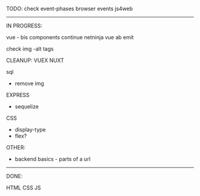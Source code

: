TODO: check event-phases browser events js4web

---

IN PROGRESS:

vue - bis components
continue netninja vue ab emit

check img -alt tags

CLEANUP:
VUEX
NUXT

sql

- remove img

EXPRESS

- sequelize

CSS

- display-type
- flex?

OTHER:

- backend basics - parts of a url

---

DONE:

HTML
CSS
JS
